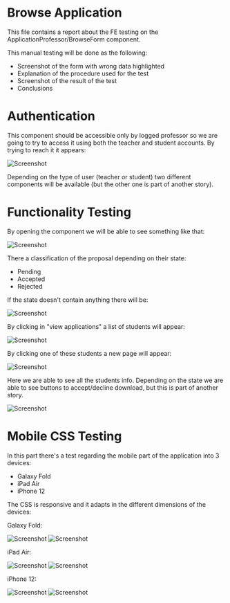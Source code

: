 # Browse Application

This file contains a report about the FE testing on the ApplicationProfessor/BrowseForm component.

This manual testing will be done as the following:

- Screenshot of the form with wrong data highlighted
- Explanation of the procedure used for the test
- Screenshot of the result of the test
- Conclusions

# Authentication 

This component should be accessible only by logged professor so we are going to try to access it using both the teacher and student accounts. By trying to reach it it appears:

![Screenshot](./screenshots/errror404.png)

Depending on the type of user (teacher or student) two different components will be available (but the other one is part of another story).

# Functionality Testing

By opening the component we will be able to see something like that:

![Screenshot](./screenshots/browseTabs.png)

There a classification of the proposal depending on their state: 
- Pending
- Accepted
- Rejected

If the state doesn't contain anything there will be:

![Screenshot](./screenshots/emptyCat.png)

By clicking in "view applications" a list of students will appear:


![Screenshot](./screenshots/studList.png)

By clicking one of these students a new page will appear:


![Screenshot](./screenshots/newPagestud.png)

Here we are able to see all the students info.
Depending on the state we are able to see buttons to accept/decline download, but this is part of another story.


![Screenshot](./screenshots/applProfbutt.png)

# Mobile CSS Testing

In this part there's a test regarding the mobile part of the application into 3 devices:
- Galaxy Fold
- iPad Air
- iPhone 12

The CSS is responsive and it adapts in the different dimensions of the devices:

Galaxy Fold:

![Screenshot](./screenshots/GalaxyFold_CSS_ApplProf.png)
![Screenshot](./screenshots/GalaxyFold_CSS_Browse.png)

iPad Air:

![Screenshot](./screenshots/iPadAir_CSS_ApplProf.png)
![Screenshot](./screenshots/iPadAir_CSS_Browse.png)

iPhone 12:

![Screenshot](./screenshots/Iphone12_CSS_ApplProf.png)
![Screenshot](./screenshots/Iphone12_CSS_Browse.png)






